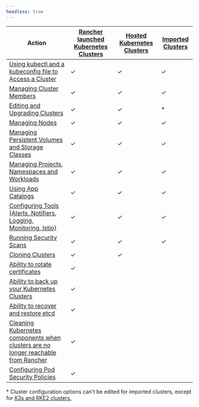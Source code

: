 ```yaml
---
headless: true
---
```

| Action | [Rancher launched Kubernetes Clusters]({{<baseurl>}}/rancher/v2.5/en/cluster-provisioning/rke-clusters/) | [Hosted Kubernetes Clusters]({{<baseurl>}}/rancher/v2.5/en/cluster-provisioning/hosted-kubernetes-clusters/) | [Imported Clusters]({{<baseurl>}}/rancher/v2.5/en/cluster-provisioning/imported-clusters) |
| --- | --- | ---| ---|
| [Using kubectl and a kubeconfig file to Access a Cluster]({{<baseurl>}}/rancher/v2.5/en/cluster-admin/cluster-access/kubectl/) | ✓ | ✓ | ✓ |
| [Managing Cluster Members]({{<baseurl>}}/rancher/v2.5/en/cluster-admin/cluster-access/cluster-members/) | ✓ | ✓ | ✓ |
| [Editing and Upgrading Clusters]({{<baseurl>}}/rancher/v2.5/en/cluster-admin/editing-clusters/) | ✓ | ✓ | * |
| [Managing Nodes]({{<baseurl>}}/rancher/v2.5/en/cluster-admin/nodes) | ✓ | ✓ | ✓ |
| [Managing Persistent Volumes and Storage Classes]({{<baseurl>}}/rancher/v2.5/en/cluster-admin/volumes-and-storage/) | ✓ | ✓ | ✓ |
| [Managing Projects, Namespaces and Workloads]({{<baseurl>}}/rancher/v2.5/en/cluster-admin/projects-and-namespaces/) | ✓ | ✓ | ✓ |
| [Using App Catalogs]({{<baseurl>}}/rancher/v2.5/en/catalog/) | ✓ | ✓ | ✓ |
| [Configuring Tools (Alerts, Notifiers, Logging, Monitoring, Istio)]({{<baseurl>}}/rancher/v2.5/en/cluster-admin/tools/) | ✓ | ✓ | ✓ |
| [Running Security Scans]({{<baseurl>}}/rancher/v2.5/en/security/security-scan/) | ✓ | ✓ | ✓ |
| [Cloning Clusters]({{<baseurl>}}/rancher/v2.5/en/cluster-admin/cloning-clusters/)| ✓ | ✓ | |
| [Ability to rotate certificates]({{<baseurl>}}/rancher/v2.5/en/cluster-admin/certificate-rotation/) | ✓ |  | |
| [Ability to back up your Kubernetes Clusters]({{<baseurl>}}/rancher/v2.5/en/cluster-admin/backing-up-etcd/) | ✓ | | |
| [Ability to recover and restore etcd]({{<baseurl>}}/rancher/v2.5/en/cluster-admin/restoring-etcd/) | ✓ | | |
| [Cleaning Kubernetes components when clusters are no longer reachable from Rancher]({{<baseurl>}}/rancher/v2.5/en/cluster-admin/cleaning-cluster-nodes/) | ✓ | | |
| [Configuring Pod Security Policies]({{<baseurl>}}/rancher/v2.5/en/cluster-admin/pod-security-policy/) | ✓ |  | |

\* Cluster configuration options can't be edited for imported clusters, except for [K3s and RKE2 clusters.]({{<baseurl>}}/rancher/v2.5/en/cluster-provisioning/imported-clusters/)
